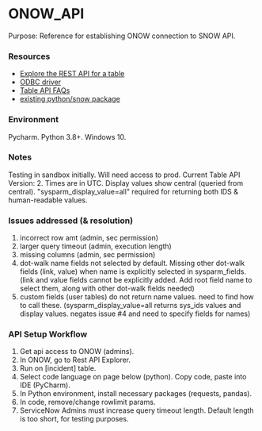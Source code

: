 # ONOW_API

Purpose: Reference for establishing ONOW connection to SNOW API.

### Resources
- [Explore the REST API for a table](https://docs.servicenow.com/bundle/madrid-application-development/page/integrate/inbound-rest/task/explore-rest-api-for-table.html)
- [ODBC driver](https://docs.servicenow.com/bundle/newyork-application-development/page/integrate/odbc-driver/concept/c_ODBCDriver.html)
- [Table API FAQs](https://hi.service-now.com/kb_view.do?sysparm_article=KB0534905) 
- [existing python/snow package](https://community.servicenow.com/community?id=community_question&sys_id=63864b25db1cdbc01dcaf3231f961945)

### Environment
Pycharm. Python 3.8+. Windows 10.

### Notes
Testing in sandbox initially. Will need access to prod.
Current Table API Version: 2.
Times are in UTC. Display values show central (queried from central).
"sysparm_display_value=all" required for returning both IDS & human-readable values.

### Issues addressed (& resolution)
1. incorrect row amt (admin, sec permission)
2. larger query timeout (admin, execution length)
3. missing columns (admin, sec permission)
4. dot-walk name fields not selected by default. Missing other dot-walk fields (link, value) when name is explicitly selected in sysparm_fields. (link and value fields cannot be explicitly added. Add root field name to select them, along with other dot-walk fields needed)
5. custom fields (user tables) do not return name values. need to find how to call these. (sysparm_display_value=all returns sys_ids values and display values. negates issue #4 and need to specify fields for names)

### API Setup Workflow
1. Get api access to ONOW (admins).
2. In ONOW, go to Rest API Explorer.
3. Run on [incident] table.
4. Select code language on page below (python). Copy code, paste into IDE (PyCharm).
5. In Python environment, install necessary packages (requests, pandas). 
6. In code, remove/change rowlimit params.
7. ServiceNow Admins must increase query timeout length. Default length is too short, for testing purposes.
